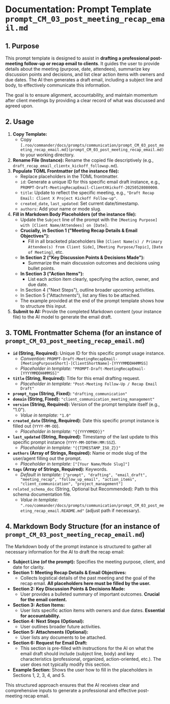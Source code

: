 # Documentation: Prompt Template `prompt_CM_03_post_meeting_recap_email.md`

## 1. Purpose

This prompt template is designed to assist in **drafting a professional post-meeting follow-up or recap email to clients**. It guides the user to provide details about the meeting (purpose, date, attendees), summarize key discussion points and decisions, and list clear action items with owners and due dates. The AI then generates a draft email, including a subject line and body, to effectively communicate this information.

The goal is to ensure alignment, accountability, and maintain momentum after client meetings by providing a clear record of what was discussed and agreed upon.

## 2. Usage

1.  **Copy Template:**
    *   Copy `[.roo/commander/docs/prompts/communication/prompt_CM_03_post_meeting_recap_email.md](prompt_CM_03_post_meeting_recap_email.md)` to your working directory.
2.  **Rename File (Instance):** Rename the copied file descriptively (e.g., `draft_recap_email_clientx_kickoff_followup.md`).
3.  **Populate TOML Frontmatter (of the instance file):**
    *   Replace placeholders in the TOML frontmatter.
    *   `id`: Generate a unique ID for this specific email draft instance, e.g., `PROMPT-Draft-MeetingRecapEmail-ClientXKickoff-20250528080000`.
    *   `title`: Update to reflect the specific meeting, e.g., `"Draft Recap Email: Client X Project Kickoff Follow-up"`.
    *   `created_date`, `last_updated`: Set current date/timestamp.
    *   `authors`: Add your name or mode slug.
4.  **Fill in Markdown Body Placeholders (of the instance file):**
    *   Update the `Subject` line of the prompt with the `[Meeting Purpose] with [Client Name/Attendees] on [Date]`.
    *   **Crucially, in Section 1 ("Meeting Recap Details & Email Objectives"):**
        *   Fill in all bracketed placeholders like `[Client Name(s) / Primary Attendee(s) from Client Side]`, `[Meeting Purpose/Topic]`, `[Date of Meeting]`, etc.
    *   **In Section 2 ("Key Discussion Points & Decisions Made"):**
        *   Summarize the main discussion outcomes and decisions using bullet points.
    *   **In Section 3 ("Action Items"):**
        *   List each action item clearly, specifying the action, owner, and due date.
    *   In Section 4 ("Next Steps"), outline broader upcoming activities.
    *   In Section 5 ("Attachments"), list any files to be attached.
    *   The example provided at the end of the prompt template shows how to structure this input.
5.  **Submit to AI:** Provide the completed Markdown content (your instance file) to the AI model to generate the email draft.

## 3. TOML Frontmatter Schema (for an instance of `prompt_CM_03_post_meeting_recap_email.md`)

*   **`id` (String, Required):** Unique ID for this specific prompt usage instance.
    *   *Convention:* `PROMPT-Draft-MeetingRecapEmail-[MeetingPurposeShort]-[ClientShortName]-[YYYYMMDDHHMMSS]`
    *   *Placeholder in template:* `"PROMPT-Draft-MeetingRecapEmail-[YYYYMMDDHHMMSS]"`
*   **`title` (String, Required):** Title for this email drafting request.
    *   *Placeholder in template:* `"Post-Meeting Follow-Up / Recap Email Draft"`
*   **`prompt_type` (String, Fixed):** `"drafting_communication"`
*   **`domain` (String, Fixed):** `"client_communication_meeting_management"`
*   **`version` (String, Required):** Version of the prompt template itself (e.g., "1.0").
    *   *Value in template:* `"1.0"`
*   **`created_date` (String, Required):** Date this specific prompt instance is filled out (`YYYY-MM-DD`).
    *   *Placeholder in template:* `"{{YYYYMMDD}}"`
*   **`last_updated` (String, Required):** Timestamp of the last update to this specific prompt instance (`YYYY-MM-DDTHH:MM:SSZ`).
    *   *Placeholder in template:* `"{{TIMESTAMP_ISO_Z}}"`
*   **`authors` (Array of Strings, Required):** Name or mode slug of the user/agent filling out the prompt.
    *   *Placeholder in template:* `["[Your Name/Mode Slug]"]`
*   **`tags` (Array of Strings, Required):** Keywords.
    *   *Default in template:* `["prompt", "drafting", "email_draft", "meeting_recap", "follow_up_email", "action_items", "client_communication", "project_management"]`
*   `related_schema_doc` (String, Optional but Recommended): Path to this schema documentation file.
    *   *Value in template:* `".roo/commander/docs/prompts/communication/prompt_CM_03_post_meeting_recap_email.README.md"` (adjust path if necessary).

## 4. Markdown Body Structure (for an instance of `prompt_CM_03_post_meeting_recap_email.md`)

The Markdown body of the prompt instance is structured to gather all necessary information for the AI to draft the recap email:

*   **Subject Line (of the prompt):** Specifies the meeting purpose, client, and date for clarity.
*   **Section 1: Meeting Recap Details & Email Objectives:**
    *   Collects logistical details of the past meeting and the goal of the recap email. **All placeholders here must be filled by the user.**
*   **Section 2: Key Discussion Points & Decisions Made:**
    *   User provides a bulleted summary of important outcomes. **Crucial for the email content.**
*   **Section 3: Action Items:**
    *   User lists specific action items with owners and due dates. **Essential for accountability.**
*   **Section 4: Next Steps (Optional):**
    *   User outlines broader future activities.
*   **Section 5: Attachments (Optional):**
    *   User lists any documents to be attached.
*   **Section 6: Request for Email Draft:**
    *   This section is pre-filled with instructions for the AI on what the email draft should include (subject line, body) and key characteristics (professional, organized, action-oriented, etc.). The user does not typically modify this section.
*   **Example Section:** Shows the user how to fill in the placeholders in Sections 1, 2, 3, 4, and 5.

This structured approach ensures that the AI receives clear and comprehensive inputs to generate a professional and effective post-meeting recap email.